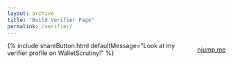 ```yaml
---
layout: archive
title: "Build Verifier Page"
permalink: /verifier/
---
```


<style>
  #main {
    width: 100%;
    margin: 0 auto;
    max-width: 97% !important;
  }

  @media screen and (min-width: 1800px) {
    #main {
      max-width: 87% !important;
    }
  }
  @media screen and (min-width: 2300px) {
    #main {
      max-width: 75% !important;
    }
  }
  @media screen and (min-width: 2800px) {
    #main {
      max-width: 70% !important;
    }
  }

  .npubFallback {
    font-weight: bold;
    padding: 20px;
    padding-top: 0;
    text-align: center;
  }
  #binariesTable {
    margin-top: 20px;
  }
</style>

<div id="attestator"></div>

<div style="margin-bottom: 20px; display: flex; align-items: center; gap: 10px;">
  {% include shareButton.html defaultMessage="Look at my verifier profile on WalletScrutiny!" %}
  <a href="" target="_blank" id="njumpLink" class="btn btn-info" style="margin-bottom: 0;">
    <i class="fas fa-external-link-alt" style="margin-right: 7px;"></i> njump.me
  </a>
</div>

<div id="binariesTable"></div>

<script>
  document.getElementById('loadingSpinner').style.display = 'block';

  window.addEventListener('verificationsUILoaded', async () => {
    const urlParams = new URLSearchParams(window.location.search);
    const rawPubkey = DOMPurify.sanitize(urlParams.get('pubkey'), purifyConfig);
    let pubkey = rawPubkey;

    // Try to decode if it's a bech32 format (npub or nprofile)
    if (rawPubkey && (rawPubkey.startsWith('npub') || rawPubkey.startsWith('nprofile'))) {
      try {
        const decoded = nip19.decode(rawPubkey);
        if (decoded.type === 'npub') {
          pubkey = decoded.data;
        } else if (decoded.type === 'nprofile') {
          pubkey = decoded.data.pubkey;
        }
      } catch (error) {
        console.error('Error decoding bech32 pubkey:', error);
        document.getElementById('attestator').innerHTML = 'Error: Invalid pubkey format';
      }
    }

    if (!pubkey) {
      document.getElementById('attestator').innerHTML = 'Error: No pubkey provided';
    }

    try {
      const npub = await getNpubFromPubkey(pubkey);
      document.getElementById('njumpLink').href = `https://njump.me/${npub}`;

      const profile = await getNostrProfile(pubkey);

      if (!profile) {
        document.getElementById('attestator').innerHTML = `<div class="npubFallback">${npub}</div>`;
      } else {
        if (profile.image || profile.name) {
          document.getElementById('attestator').innerHTML = `
            <div class="big-profile-card">
              ${profile.image ? `<img src="${profile.image}" alt="Profile Picture" style="width: 200px; height: 200px; border-radius: 50%; margin-bottom: 10px;" onerror="this.style.display='none'">` : ''}
              ${profile.name ? `<div style="font-size: 1.5em; font-weight: bold;">${profile.name}</div>` : ''}
              ${profile.nip05 ? `<div class="profile-nip05">${profile.nip05}</div>` : ''}
            </div>`;
        }
      }
    } catch (error) {
      console.error('Error loading profile:', error);
      document.getElementById('attestator').innerHTML = 'Error loading profile';
    }

    try {
      await renderAssetsTable({htmlElementId:'binariesTable', pubkey, showProfilePictures: false});
    } catch (error) {
      console.error('Error loading binaries:', error);
      document.getElementById('binariesTable').innerHTML = 'Error loading binaries';
    }

    document.getElementById('loadingSpinner').style.display = 'none';
  });
</script>